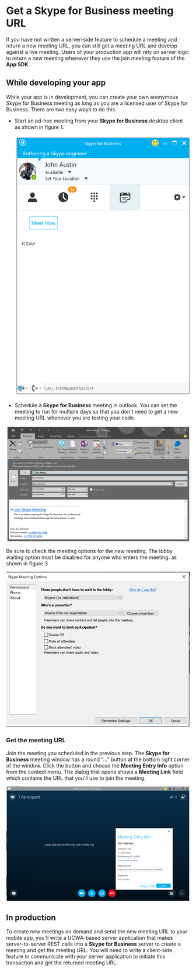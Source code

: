 # Get a Skype for Business meeting URL
If you have not written a server-side feature to schedule a meeting and return a new meeting URL, you can
still get a meeting URL and develop against a live meeting. Users of your production app will rely on server
logic to return a new meeting whenever they use the join meeting feature of the **App SDK**.


## While developing your app
While your app is in development, you can create your own anonymous Skype for Business meeting as long as you are
a licensed user of Skype for Business. There are two easy ways to do this.

* Start an ad-hoc meeting from your **Skype for Business** desktop client as shown in figure 1. 

  ![Meet Now button on the Skype for Business client](images/meetnow.PNG "Figure 1. Meet Now button on the Skype for Business client")

* Schedule a **Skype for Business** meeting in outlook. You can set the meeting to run for multiple
days so that you don't need to get a new meeting URL whenever you are testing your code.

 ![Schedule a meeting in Outlook](images/outlookmeeting.PNG "Figure 2. Schedule a meeting in Outlook")
 
Be sure to check the meeting options for the new meeting. The lobby waiting option must be disabled for anyone who enters the meeting.
as shown in figure 3

  ![Set meeting options](images/meetingoptions.PNG "Figure 3. set meeting options")

 ### Get the meeting URL
 
 Join the meeting you scheduled in the previous step. The **Skype for Business** meeting window has a  round "..." button at the 
 bottom right corner of the window. Click the button and choose the **Meeting Entry Info** option from the 
 context menu. The dialog that opens shows a **Meeting Link** field which contains the URL that you'll use to join the
 meeting.  
 
 ![Get the meeting URL from the meeting window](images/entryinfo.PNG "Figure 4. Get the meeting URL from the meeting window")
 
 ## In production
 
 To create new meetings on demand and send the new meeting URL to your mobile app, you'll 
 write a UCWA-based server application that makes server-to-server REST calls into a **Skype for Business** server
 to create a meeting and get the meeting URL. You will need to write a client-side feature to
 communicate with your server application to initiate this transaction and get the
 returned meeting URL.